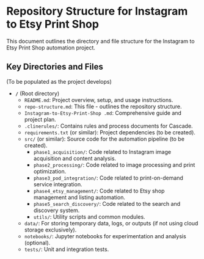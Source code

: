 # Repository Structure for Instagram to Etsy Print Shop

This document outlines the directory and file structure for the Instagram to Etsy Print Shop automation project.

## Key Directories and Files

(To be populated as the project develops)

- **`/`** (Root directory)
  - `README.md`: Project overview, setup, and usage instructions.
  - `repo-structure.md`: This file - outlines the repository structure.
  - `Instagram-to-Etsy-Print-Shop .md`: Comprehensive guide and project plan.
  - `.clinerules/`: Contains rules and process documents for Cascade.
  - `requirements.txt` (or similar): Project dependencies (to be created).
  - `src/` (or similar): Source code for the automation pipeline (to be created).
    - `phase1_acquisition/`: Code related to Instagram image acquisition and content analysis.
    - `phase2_processing/`: Code related to image processing and print optimization.
    - `phase3_pod_integration/`: Code related to print-on-demand service integration.
    - `phase4_etsy_management/`: Code related to Etsy shop management and listing automation.
    - `phase5_search_discovery/`: Code related to the search and discovery system.
    - `utils/`: Utility scripts and common modules.
  - `data/`: For storing temporary data, logs, or outputs (if not using cloud storage exclusively).
  - `notebooks/`: Jupyter notebooks for experimentation and analysis (optional).
  - `tests/`: Unit and integration tests.
